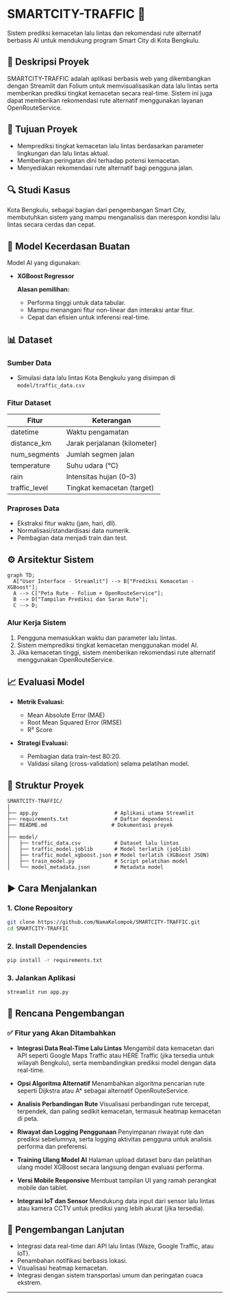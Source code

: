 # SMARTCITY-TRAFFIC 🚦

Sistem prediksi kemacetan lalu lintas dan rekomendasi rute alternatif berbasis AI untuk mendukung program Smart City di Kota Bengkulu.

## 📌 Deskripsi Proyek

SMARTCITY-TRAFFIC adalah aplikasi berbasis web yang dikembangkan dengan Streamlit dan Folium untuk memvisualisasikan data lalu lintas serta memberikan prediksi tingkat kemacetan secara real-time. Sistem ini juga dapat memberikan rekomendasi rute alternatif menggunakan layanan OpenRouteService.

## 🎯 Tujuan Proyek

* Memprediksi tingkat kemacetan lalu lintas berdasarkan parameter lingkungan dan lalu lintas aktual.
* Memberikan peringatan dini terhadap potensi kemacetan.
* Menyediakan rekomendasi rute alternatif bagi pengguna jalan.

## 🔍 Studi Kasus

Kota Bengkulu, sebagai bagian dari pengembangan Smart City, membutuhkan sistem yang mampu menganalisis dan merespon kondisi lalu lintas secara cerdas dan cepat.

## 🧠 Model Kecerdasan Buatan

Model AI yang digunakan:

- **XGBoost Regressor**

  **Alasan pemilihan:**

  - Performa tinggi untuk data tabular.
  - Mampu menangani fitur non-linear dan interaksi antar fitur.
  - Cepat dan efisien untuk inferensi real-time.

## 📊 Dataset

### Sumber Data

- Simulasi data lalu lintas Kota Bengkulu yang disimpan di `model/traffic_data.csv`

### Fitur Dataset

| Fitur          | Keterangan                     |
| -------------- | ----------------------------- |
| datetime       | Waktu pengamatan              |
| distance_km    | Jarak perjalanan (kilometer)  |
| num_segments   | Jumlah segmen jalan           |
| temperature    | Suhu udara (°C)               |
| rain           | Intensitas hujan (0–3)        |
| traffic_level  | Tingkat kemacetan (target)    |

### Praproses Data

- Ekstraksi fitur waktu (jam, hari, dll).
- Normalisasi/standardisasi data numerik.
- Pembagian data menjadi train dan test.

## ⚙ Arsitektur Sistem

```mermaid
graph TD;
  A["User Interface - Streamlit"] --> B["Prediksi Kemacetan - XGBoost"];
  A --> C["Peta Rute - Folium + OpenRouteService"];
  B --> D["Tampilan Prediksi dan Saran Rute"];
  C --> D;
```

### Alur Kerja Sistem

1. Pengguna memasukkan waktu dan parameter lalu lintas.
2. Sistem memprediksi tingkat kemacetan menggunakan model AI.
3. Jika kemacetan tinggi, sistem memberikan rekomendasi rute alternatif menggunakan OpenRouteService.

## 📈 Evaluasi Model

* **Metrik Evaluasi:**

  * Mean Absolute Error (MAE)
  * Root Mean Squared Error (RMSE)
  * R² Score

* **Strategi Evaluasi:**

  * Pembagian data train-test 80:20.
  * Validasi silang (cross-validation) selama pelatihan model.

## 🧩 Struktur Proyek

```
SMARTCITY-TRAFFIC/
│
├── app.py                         # Aplikasi utama Streamlit
├── requirements.txt               # Daftar dependensi
├── README.md                     # Dokumentasi proyek
│
├── model/
│   ├── traffic_data.csv           # Dataset lalu lintas
│   ├── traffic_model.joblib       # Model terlatih (joblib)
│   ├── traffic_model_xgboost.json # Model terlatih (XGBoost JSON)
│   ├── train_model.py             # Script pelatihan model
│   └── model_metadata.json        # Metadata model
```

## ▶ Cara Menjalankan

### 1. Clone Repository

```bash
git clone https://github.com/NamaKelompok/SMARTCITY-TRAFFIC.git
cd SMARTCITY-TRAFFIC
```

### 2. Install Dependencies

```bash
pip install -r requirements.txt
```

### 3. Jalankan Aplikasi

```bash
streamlit run app.py
```

## 🔮 Rencana Pengembangan

### ✅ Fitur yang Akan Ditambahkan

* **Integrasi Data Real-Time Lalu Lintas**
  Mengambil data kemacetan dari API seperti Google Maps Traffic atau HERE Traffic (jika tersedia untuk wilayah Bengkulu), serta membandingkan prediksi model dengan data real-time.

* **Opsi Algoritma Alternatif**
  Menambahkan algoritma pencarian rute seperti Dijkstra atau A\* sebagai alternatif OpenRouteService.

* **Analisis Perbandingan Rute**
  Visualisasi perbandingan rute tercepat, terpendek, dan paling sedikit kemacetan, termasuk heatmap kemacetan di peta.

* **Riwayat dan Logging Penggunaan**
  Penyimpanan riwayat rute dan prediksi sebelumnya, serta logging aktivitas pengguna untuk analisis performa dan preferensi.

* **Training Ulang Model AI**
  Halaman upload dataset baru dan pelatihan ulang model XGBoost secara langsung dengan evaluasi performa.

* **Versi Mobile Responsive**
  Membuat tampilan UI yang ramah perangkat mobile dan tablet.

* **Integrasi IoT dan Sensor**
  Mendukung data input dari sensor lalu lintas atau kamera CCTV untuk prediksi yang lebih akurat (jika tersedia).

## 🚀 Pengembangan Lanjutan

* Integrasi data real-time dari API lalu lintas (Waze, Google Traffic, atau IoT).
* Penambahan notifikasi berbasis lokasi.
* Visualisasi heatmap kemacetan.
* Integrasi dengan sistem transportasi umum dan peringatan cuaca ekstrem.

---
